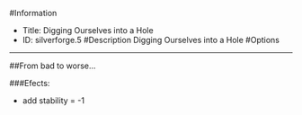 #Information
 - Title: Digging Ourselves into a Hole
 - ID: silverforge.5
#Description
Digging Ourselves into a Hole
#Options

___
##From bad to worse...

###Efects:<ul><li>add stability = -1</li></ul>
